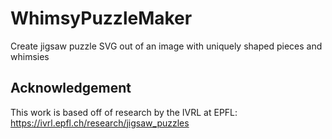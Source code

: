 # WhimsyPuzzleMaker
Create jigsaw puzzle SVG out of an image with uniquely shaped pieces and whimsies

## Acknowledgement

This work is based off of research by the IVRL at EPFL:
https://ivrl.epfl.ch/research/jigsaw_puzzles
